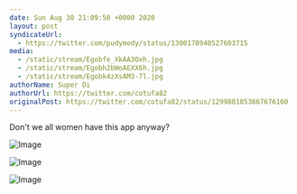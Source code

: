 ```yaml
---
date: Sun Aug 30 21:09:50 +0000 2020
layout: post
syndicateUrl:
  - https://twitter.com/pudymody/status/1300178940527603715
media:
  - /static/stream/Egobfe_XkAA3Oxh.jpg
  - /static/stream/Egobh2bWoAEXX6h.jpg
  - /static/stream/Egobk4zXsAM3-7l.jpg
authorName: Super Di
authorUrl: https://twitter.com/cotufa82
originalPost: https://twitter.com/cotufa82/status/1299881853667676160
---
```

Don't we all women have this app anyway? 

![Image](/static/stream/Egobfe_XkAA3Oxh.jpg)

![Image](/static/stream/Egobh2bWoAEXX6h.jpg)

![Image](/static/stream/Egobk4zXsAM3-7l.jpg)